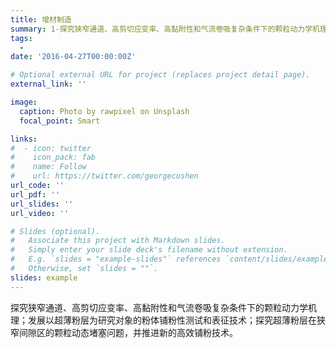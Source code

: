 ```yaml
---
title: 增材制造
summary: 1-探究狭窄通道、高剪切应变率、高黏附性和气流卷吸复杂条件下的颗粒动力学机理；发展以3D打印中超薄粉层为对象的粉体铺粉性测试和表征技术，探究超薄粉层在狭窄间隙区的颗粒动态堵塞问题，并推进新的高效铺粉技术。2-探究高剪切应变条件下颗粒塑性大变形与传热机制；发展搅拌摩擦增材制造（AFSD）中物质流动与传热的先进模拟方法和实验表征技术，并推进基于粉体的先进AFSD技术。
tags:
  - 
date: '2016-04-27T00:00:00Z'

# Optional external URL for project (replaces project detail page).
external_link: ''

image:
  caption: Photo by rawpixel on Unsplash
  focal_point: Smart

links:
#  - icon: twitter
#    icon_pack: fab
#    name: Follow
#    url: https://twitter.com/georgecushen
url_code: ''
url_pdf: ''
url_slides: ''
url_video: ''

# Slides (optional).
#   Associate this project with Markdown slides.
#   Simply enter your slide deck's filename without extension.
#   E.g. `slides = "example-slides"` references `content/slides/example-slides.md`.
#   Otherwise, set `slides = ""`.
slides: example
---
```


探究狭窄通道、高剪切应变率、高黏附性和气流卷吸复杂条件下的颗粒动力学机理；发展以超薄粉层为研究对象的粉体铺粉性测试和表征技术；探究超薄粉层在狭窄间隙区的颗粒动态堵塞问题，并推进新的高效铺粉技术。
